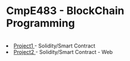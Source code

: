 <h1> CmpE483 - BlockChain Programming </h1>
<br>
<li><a href = "https://github.com/ozmenbrn/university_projects/tree/master/CmpE483_Blockchain_Programming/project1"> Project1 </a> - Solidity/Smart Contract </li>
<li><a href = "https://github.com/ozmenbrn/university_projects/tree/master/CmpE483_Blockchain_Programming/project1"> Project2 </a> - Solidity/Smart Contract - Web </li>
